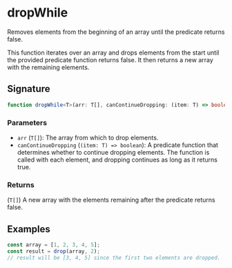 # dropWhile

Removes elements from the beginning of an array until the predicate returns false.

This function iterates over an array and drops elements from the start until the provided 
predicate function returns false. It then returns a new array with the remaining elements.


## Signature

```typescript
function dropWhile<T>(arr: T[], canContinueDropping: (item: T) => boolean): T[]
```

### Parameters 

- `arr` (`T[]`): The array from which to drop elements.
- `canContinueDropping` (`(item: T) => boolean`): A predicate function that determines whether to continue dropping elements. The function is called with each element, and dropping continues as long as it returns true.

### Returns

(`T[]`) A new array with the elements remaining after the predicate returns false.

## Examples

```typescript
const array = [1, 2, 3, 4, 5];
const result = drop(array, 2);
// result will be [3, 4, 5] since the first two elements are dropped.
```
